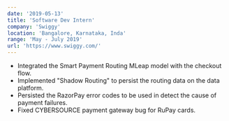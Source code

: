 ```yaml
---
date: '2019-05-13'
title: 'Software Dev Intern'
company: 'Swiggy'
location: 'Bangalore, Karnataka, Inda'
range: 'May - July 2019'
url: 'https://www.swiggy.com/'
---
```


- Integrated the Smart Payment Routing MLeap model with the checkout flow.
- Implemented "Shadow Routing" to persist the routing data on the data platform.
- Persisted the RazorPay error codes to be used in detect the cause of payment failures.
- Fixed CYBERSOURCE payment gateway bug for RuPay cards.
